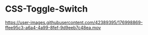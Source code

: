 # CSS-Toggle-Switch



https://user-images.githubusercontent.com/42389395/176998869-ffee95c3-a6a4-4a99-8fef-9d9eeb7c48ea.mov


